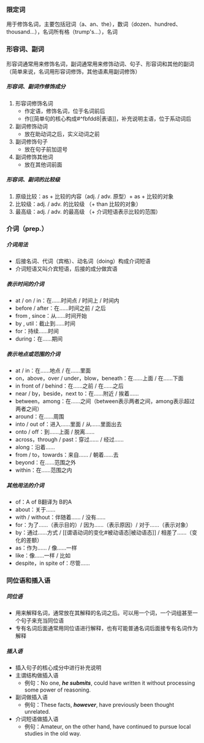 ### 限定词
用于修饰名词，主要包括冠词（a、an、the），数词（dozen、hundred、thousand...），名词所有格（trump's...），名词
### 形容词、副词
形容词通常用来修饰名词，副词通常用来修饰动词、句子、形容词和其他的副词（简单来说，名词用形容词修饰，其他语素用副词修饰）
##### 形容词、副词作修饰成分
1. 形容词修饰名词
	- 作定语，修饰名词，位于名词前后
	- 作[[简单句的核心构成#^fbfdd8|表语]]，补充说明主语，位于系动词后
2. 副词修饰动词
	- 放在助动词之后，实义动词之前
3. 副词修饰句子
	- 放在句子前加逗号 
4. 副词修饰其他词
	- 放在其他词前面
##### 形容词、副词的比较级
1. 原级比较：as + 比较的内容（adj. / adv. 原型）+ as + 比较的对象
2. 比较级：adj. / adv. 的比较级 （+ than 比较的对象）
3. 最高级：adj. / adv. 的最高级 （+ 介词短语表示比较的范围）
### 介词（prep.）
##### 介词用法
- 后接名词、代词（宾格）、动名词（doing）构成介词短语
- 介词短语又叫介宾短语，后接的成分做宾语
##### 表示时间的介词
- at / on / in：在……时间点 / 时间上 / 时间内
- before / after：在……时间之前 / 之后
- from , since：从……时间开始
- by , util：截止到……时间
- for：持续……时间
- during：在……期间
##### 表示地点或范围的介词
- at / in：在……地点 / 在……里面
- on，above，over / under，blow，beneath：在……上面 / 在……下面
- in front of / behind：在……之前 / 在……之后
- near / by，beside，next to：在……附近 / 挨着……
- between，among：在……之间（between表示两者之间，among表示超过两者之间）
- around：在……周围
- into / out of：进入……里面 / 从……里面出去
- onto / off：到……上面 / 脱离……
- across，through / past：穿过…… / 经过……
- along：沿着……
- from / to，towards：来自…… / 朝着……去
- beyond：在……范围之外
- within：在……范围之内
##### 其他用法的介词
- of：A of B翻译为 B的A
- about：关于……
- with / without：伴随着…… / 没有……
- for：为了……（表示目的）/ 因为……（表示原因）/ 对于……（表示对象）
- by：通过……方式 / [[谓语动词的变化#被动语态|被动语态]] / 相差了……（变化的差额）
- as：作为…… / 像……一样
- like：像……一样 / 比如
- despite，in spite of：尽管……
### 同位语和插入语
##### 同位语
- 用来解释名词，通常放在其解释的名词之后。可以用一个词，一个词组甚至一个句子来充当同位语
- 专有名词后面通常用同位语进行解释，也有可能普通名词后面接专有名词作为解释
##### 插入语
- 插入句子的核心成分中进行补充说明
- 主谓结构做插入语
	- 例句：No one, ***he submits***, could have written it without processing some power of reasoning.
- 副词做插入语
	- 例句：These facts, ***however***, have previously been thought unrelated.
- 介词短语做插入语
	- 例句：Amateur, on the other hand, have continued to pursue local studies in the old way.